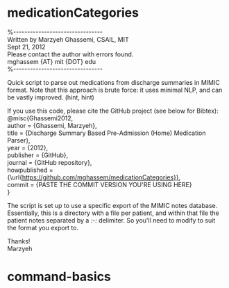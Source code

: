 medicationCategories  
====================  

%--------------------------------  
Written by Marzyeh Ghassemi, CSAIL, MIT  
Sept 21, 2012  
Please contact the author with errors found.  
mghassem {AT} mit {DOT} edu  
%--------------------------------  

Quick script to parse out medications from discharge summaries in MIMIC format. Note that this approach is brute force: it uses minimal NLP, and can be vastly improved. (hint, hint)  

If you use this code, please cite the GitHub project (see below for Bibtex):  
@misc{Ghassemi2012,  
  author = {Ghassemi, Marzyeh},  
  title = {Discharge Summary Based Pre-Admission (Home) Medication Parser},  
  year = {2012},  
  publisher = {GitHub},  
  journal = {GitHub repository},  
  howpublished = {\url{https://github.com/mghassem/medicationCategories}},  
  commit = {PASTE THE COMMIT VERSION YOU'RE USING HERE}  
}  

The script is set up to use a specific export of the MIMIC notes database. Essentially, this is a directory with a file per patient, and within that file the patient notes separated by a _*:-:*_ delimiter. So you'll need to modify to suit the format you export to.  

Thanks!  
Marzyeh  
# command-basics
